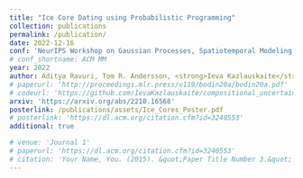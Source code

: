 ```yaml
---
title: "Ice Core Dating using Probabilistic Programming"
collection: publications
permalink: /publication/
date: 2022-12-16
conf: 'NeurIPS Workshop on Gaussian Processes, Spatiotemporal Modeling, and Decision-making Systems'
# conf_shortname: ACM MM
year: 2022
author: Aditya Ravuri, Tom R. Andersson, <strong>Ieva Kazlauskaite</strong>, Will Tebbutt, Richard E. Turner, J. Scott Hosking, Neil D. Lawrence, Markus Kaiser
# paperurl: 'http://proceedings.mlr.press/v119/bodin20a/bodin20a.pdf'
# codeurl: 'https://github.com/IevaKazlauskaite/compositional_uncertainty'
arxiv: 'https://arxiv.org/abs/2210.16568'
posterlink: /publications/assets/Ice_Cores_Poster.pdf
# posterlink: 'https://dl.acm.org/citation.cfm?id=3240553'
additional: true

# venue: 'Journal 1'
# paperurl: 'https://dl.acm.org/citation.cfm?id=3240553'
# citation: 'Your Name, You. (2015). &quot;Paper Title Number 3.&quot; <i>Journal 1</i>. 1(3).'
---
```


